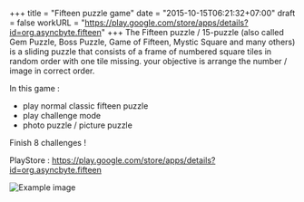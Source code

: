 +++
title = "Fifteen puzzle game"
date = "2015-10-15T06:21:32+07:00"
draft = false
workURL = "https://play.google.com/store/apps/details?id=org.asyncbyte.fifteen"
+++
The Fifteen puzzle / 15-puzzle (also called Gem Puzzle, Boss Puzzle, Game of Fifteen, Mystic Square and many others) is a sliding puzzle that consists of a frame of numbered square tiles in random order with one tile missing. your objective is arrange the number / image in correct order.

In this game :

- play normal classic fifteen puzzle
- play challenge mode
- photo puzzle / picture puzzle

Finish 8 challenges !

PlayStore : https://play.google.com/store/apps/details?id=org.asyncbyte.fifteen


![Example image](/images/default.jpg)
